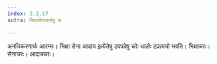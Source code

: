 ```yaml
---
index: 3.2.17
sutra: भिक्षासेनादायेषु च

---
```

अनधिकरणार्थः आरम्भः। भिक्षा सेना आदाय इत्येतेषु उपपदेषु चरेः धातोः टप्रत्ययो भवति। भिक्षाचरः। सेनाचरः। आदायचरः।